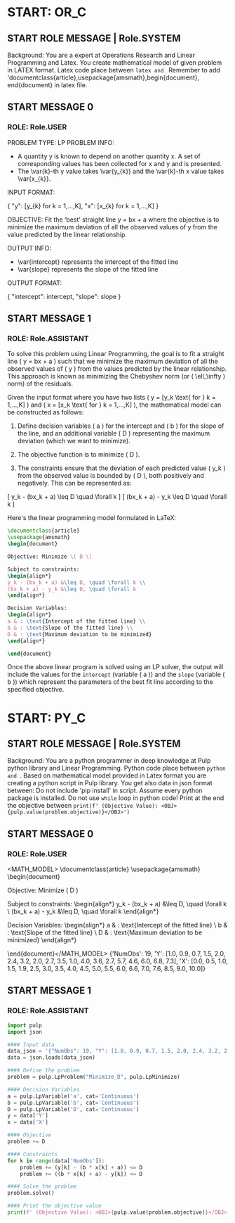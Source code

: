 # START: OR_C 
## START ROLE MESSAGE | Role.SYSTEM 
Background: You are a expert at Operations Research and Linear Programming and Latex. You create mathematical model of given problem in LATEX format. Latex code place between ```latex and ``` Remember to add 'documentclass{article},usepackage{amsmath},begin{document}, end{document} in latex file. 
## START MESSAGE 0 
### ROLE: Role.USER
<DESCRIPTION>
PROBLEM TYPE: LP
PROBLEM INFO:

- A quantity y is known to depend on another quantity x. A set of corresponding values has been collected for x and y and is presented.
- The \var{k}-th y value takes \var{y_{k}} and the \var{k}-th x value takes \var{x_{k}}.

INPUT FORMAT:

{
    "y": [y_{k} for k = 1,...,K],
    "x": [x_{k} for k = 1,...,K]
}


OBJECTIVE: Fit the ‘best’ straight line y = bx + a where the objective is to minimize the maximum deviation of all the observed values of y from the value predicted by the linear relationship.

OUTPUT INFO:

- \var{intercept} represents the intercept of the fitted line
- \var{slope} represents the slope of the fitted line

OUTPUT FORMAT:

{
    "intercept": intercept,
    "slope": slope
}
</DESCRIPTION>


## START MESSAGE 1 
### ROLE: Role.ASSISTANT
To solve this problem using Linear Programming, the goal is to fit a straight line \( y = bx + a \) such that we minimize the maximum deviation of all the observed values of \( y \) from the values predicted by the linear relationship. This approach is known as minimizing the Chebyshev norm (or \( \ell_\infty \) norm) of the residuals.

Given the input format where you have two lists \( y = [y_k \text{ for } k = 1,...,K] \) and \( x = [x_k \text{ for } k = 1,...,K] \), the mathematical model can be constructed as follows:

1. Define decision variables \( a \) for the intercept and \( b \) for the slope of the line, and an additional variable \( D \) representing the maximum deviation (which we want to minimize).

2. The objective function is to minimize \( D \).

3. The constraints ensure that the deviation of each predicted value \( y_k \) from the observed value is bounded by \( D \), both positively and negatively. This can be represented as:

\[
y_k - (bx_k + a) \leq D \quad \forall k
\]
\[
(bx_k + a) - y_k \leq D \quad \forall k
\]

Here's the linear programming model formulated in LaTeX:

```latex
\documentclass{article}
\usepackage{amsmath}
\begin{document}

Objective: Minimize \( D \)

Subject to constraints:
\begin{align*}
y_k - (bx_k + a) &\leq D, \quad \forall k \\
(bx_k + a) - y_k &\leq D, \quad \forall k
\end{align*}

Decision Variables:
\begin{align*}
a & : \text{Intercept of the fitted line} \\
b & : \text{Slope of the fitted line} \\
D & : \text{Maximum deviation to be minimized}
\end{align*}

\end{document}
```

Once the above linear program is solved using an LP solver, the output will include the values for the `intercept` (variable \( a \)) and the `slope` (variable \( b \)) which represent the parameters of the best fit line according to the specified objective.

# START: PY_C 
## START ROLE MESSAGE | Role.SYSTEM 
Background: You are a python programmer in deep knowledge at Pulp python library and Linear Programming. Python code place between ```python and ```. Based on mathematical model provided in Latex format you are creating a python script in Pulp library. You get also data in json format between: <DATA></DATA> Do not include 'pip install' in script. Assume every python package is installed. Do not use `while` loop in python code! Print at the end the objective between <OBJ></OBJ> `print(f' (Objective Value): <OBJ>{pulp.value(problem.objective)}</OBJ>')` 
## START MESSAGE 0 
### ROLE: Role.USER
<MATH_MODEL>
\documentclass{article}
\usepackage{amsmath}
\begin{document}

Objective: Minimize \( D \)

Subject to constraints:
\begin{align*}
y_k - (bx_k + a) &\leq D, \quad \forall k \\
(bx_k + a) - y_k &\leq D, \quad \forall k
\end{align*}

Decision Variables:
\begin{align*}
a & : \text{Intercept of the fitted line} \\
b & : \text{Slope of the fitted line} \\
D & : \text{Maximum deviation to be minimized}
\end{align*}

\end{document}</MATH_MODEL>
<DATA>
{'NumObs': 19, 'Y': [1.0, 0.9, 0.7, 1.5, 2.0, 2.4, 3.2, 2.0, 2.7, 3.5, 1.0, 4.0, 3.6, 2.7, 5.7, 4.6, 6.0, 6.8, 7.3], 'X': [0.0, 0.5, 1.0, 1.5, 1.9, 2.5, 3.0, 3.5, 4.0, 4.5, 5.0, 5.5, 6.0, 6.6, 7.0, 7.6, 8.5, 9.0, 10.0]}</DATA>


## START MESSAGE 1 
### ROLE: Role.ASSISTANT
```python
import pulp
import json

#### Input data
data_json = '{"NumObs": 19, "Y": [1.0, 0.9, 0.7, 1.5, 2.0, 2.4, 3.2, 2.0, 2.7, 3.5, 1.0, 4.0, 3.6, 2.7, 5.7, 4.6, 6.0, 6.8, 7.3], "X": [0.0, 0.5, 1.0, 1.5, 1.9, 2.5, 3.0, 3.5, 4.0, 4.5, 5.0, 5.5, 6.0, 6.6, 7.0, 7.6, 8.5, 9.0, 10.0]}'
data = json.loads(data_json)

#### Define the problem
problem = pulp.LpProblem("Minimize_D", pulp.LpMinimize)

#### Decision Variables
a = pulp.LpVariable('a', cat='Continuous')
b = pulp.LpVariable('b', cat='Continuous')
D = pulp.LpVariable('D', cat='Continuous')
y = data['Y']
x = data['X']

#### Objective
problem += D

#### Constraints
for k in range(data['NumObs']):
    problem += (y[k] - (b * x[k] + a)) <= D
    problem += ((b * x[k] + a) - y[k]) <= D

#### Solve the problem
problem.solve()

#### Print the objective value
print(f' (Objective Value): <OBJ>{pulp.value(problem.objective)}</OBJ>')
```

